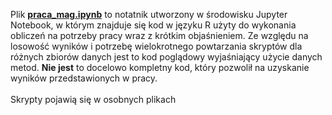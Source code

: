 Plik **[praca_mag.ipynb](praca_mag.ipynb)** to notatnik utworzony w środowisku Jupyter Notebook, w którym znajduje się kod w języku R użyty do wykonania obliczeń na potrzeby pracy wraz z krótkim objaśnieniem. Ze względu na losowość wyników i potrzebę wielokrotnego powtarzania skryptów dla różnych zbiorów danych jest to kod poglądowy wyjaśniający użycie danych metod. **Nie jest** to docelowo kompletny kod, który pozwolił na uzyskanie wyników przedstawionych w pracy.<br><br>Skrypty pojawią się w osobnych plikach
